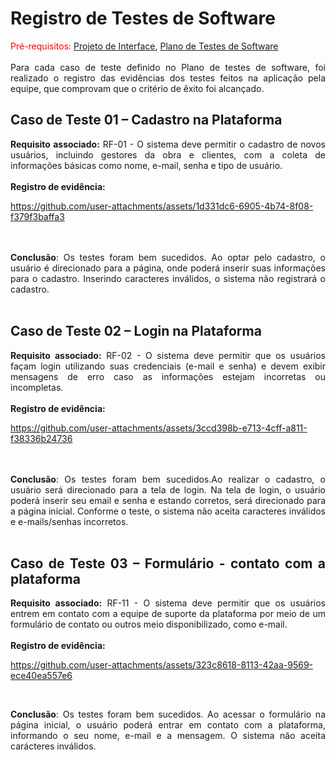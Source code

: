 # Registro de Testes de Software
<div align="justify">
  
<span style="color:red">Pré-requisitos: <a href="3-Projeto de Interface.md"> Projeto de Interface</a></span>, <a href="8-Plano de Testes de Software.md"> Plano de Testes de Software</a>
<br><br>
Para cada caso de teste definido no Plano de testes de software, foi realizado o registro das evidências dos testes feitos na aplicação pela equipe, que comprovam que o critério de êxito foi alcançado.
<br>

## Caso de Teste 01 – Cadastro na Plataforma
**Requisito associado:**  RF-01 - O sistema deve permitir o cadastro de novos usuários, incluindo gestores da obra e clientes, com a coleta de informações básicas como nome, e-mail, senha e tipo de usuário.
<br><br>
**Registro de evidência:**



https://github.com/user-attachments/assets/1d331dc6-6905-4b74-8f08-f379f3baffa3



<br><br>
**Conclusão**: Os testes foram bem sucedidos. Ao optar pelo cadastro, o usuário é direcionado para a página, onde poderá inserir suas informações para o cadastro. Inserindo caracteres inválidos, o sistema não registrará o cadastro.  
<br>

## Caso de Teste 02 – Login na Plataforma
**Requisito associado:** RF-02 - O sistema deve permitir que os usuários façam login utilizando suas credenciais (e-mail e senha) e devem exibir mensagens de erro caso as informações estejam incorretas ou incompletas.
<br><br>
**Registro de evidência:**



https://github.com/user-attachments/assets/3ccd398b-e713-4cff-a811-f38336b24736



<br><br>
**Conclusão**: Os testes foram bem sucedidos.Ao realizar o cadastro, o usuário será direcionado para a tela de login. Na tela de login, o usuário poderá inserir seu email e senha e estando corretos, será direcionado para a página inicial. Conforme o teste, o sistema não aceita caracteres inválidos e e-mails/senhas incorretos.  
<br>

## Caso de Teste 03 – Formulário - contato com a plataforma
**Requisito associado:** RF-11 - O sistema deve permitir que os usuários entrem em contato com a equipe de suporte da plataforma por meio de um formulário de contato ou outros meio disponibilizado, como e-mail.
<br><br>
**Registro de evidência:**

https://github.com/user-attachments/assets/323c8618-8113-42aa-9569-ece40ea557e6

<br>

**Conclusão**: Os testes foram bem sucedidos. Ao acessar o formulário na página inicial, o usuário poderá entrar em contato com a plataforma, informando o seu nome, e-mail e a mensagem. O sistema não aceita carácteres inválidos. 
</div>
<br>









